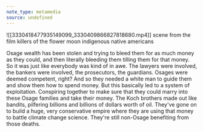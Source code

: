 ```yaml
---
note_type: metamedia
source: undefined
---
```

![[3330418477935149099_3330409866827818680.mp4]]
scene from the film killers of the flower moon indigenous native americans

Osage wealth has been stolen and trying to bleed them for as much money as they could,
and then literally bleeding them tilling them for that money.
So it was just like everybody was kind of in awe.
The lawyers were involved, the bankers were involved, the prosecutors, the guardians.
Osages were deemed competent, right?
And so they needed a white man to guide them and show them how to spend money.
But this basically led to a system of exploitation.
Conspiring together to make sure that they could marry into these Osage families and take their money.
The Koch brothers made out like bandits, pilfering billions and billions of dollars worth of oil.
They've gone on to build a huge, very conservative empire where they are using that money to battle climate change science.
They're still non-Osage benefiting from those deaths.